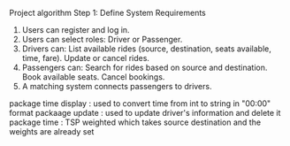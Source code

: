 Project algorithm
Step 1: Define System Requirements
1. Users can register and log in.
2. Users can select roles: Driver or Passenger.
3. Drivers can:
   List available rides (source, destination, seats available, time, fare).
   Update or cancel rides.
4. Passengers can:
   Search for rides based on source and destination.
   Book available seats.
   Cancel bookings.
5. A matching system connects passengers to drivers.


package time display : used to convert time from int to string in "00:00" format
packaage update : used to update driver's information and delete it
package time : TSP weighted which takes source destination and the weights are already set 